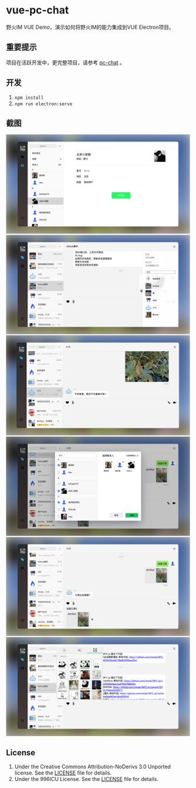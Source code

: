 # vue-pc-chat


野火IM VUE Demo，演示如何将野火IM的能力集成到VUE Electron项目。

## 重要提示
项目在活跃开发中，更完整项目，请参考 [pc-chat](https://github.com/wildfirechat/pc-chat) 。

## 开发
1. ```npm install```
2. ```npm run electron:serve```

## 截图
![](./image/contact.png)
![](./image/group-conversation-info.png)
![](./image/home.png)
![](./image/picker-user.png)
![](./image/quote.png)
![](./image/sticker.png)


## License

1. Under the Creative Commons Attribution-NoDerivs 3.0 Unported license. See the [LICENSE](https://github.com/wildfirechat/vue-chat/blob/master/LICENSE) file for details.
2. Under the 996ICU License. See the [LICENSE](https://github.com/996icu/996.ICU/blob/master/LICENSE) file for details.

